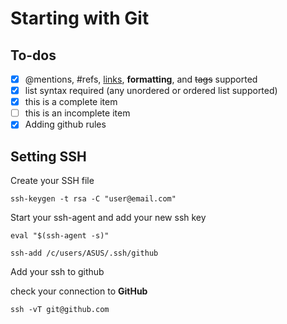 # Starting with Git

## To-dos

- [x] @mentions, #refs, [links](), **formatting**, and <del>tags</del> supported
- [x] list syntax required (any unordered or ordered list supported)
- [x] this is a complete item
- [ ] this is an incomplete item
- [x] Adding github rules

## Setting SSH

Create your SSH file

    ssh-keygen -t rsa -C "user@email.com"

Start your ssh-agent and add your new ssh key

    eval "$(ssh-agent -s)"

    ssh-add /c/users/ASUS/.ssh/github

Add your ssh to github

check your connection to **GitHub**

    ssh -vT git@github.com

